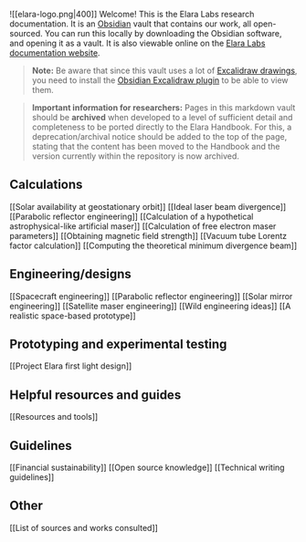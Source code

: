 ![[elara-logo.png|400]]
Welcome! This is the Elara Labs research documentation. It is an [Obsidian](https://obsidian.md) vault that contains our work, all open-sourced. You can run this locally by downloading the Obsidian software, and opening it as a vault. It is also viewable online on the [Elara Labs documentation website](https://publish.obsidian.md/elara-labs).

> **Note:** Be aware that since this vault uses a lot of [Excalidraw drawings](https://excalidraw.com/), you need to install the [Obsidian Excalidraw plugin](https://github.com/zsviczian/obsidian-excalidraw-plugin/) to be able to view them.

> **Important information for researchers:** Pages in this markdown vault should be **archived** when developed to a level of sufficient detail and completeness to be ported directly to the Elara Handbook. For this, a deprecation/archival notice should be added to the top of the page, stating that the content has been moved to the Handbook and the version currently within the repository is now archived.

## Calculations

[[Solar availability at geostationary orbit]]
[[Ideal laser beam divergence]]
[[Parabolic reflector engineering]]
[[Calculation of a hypothetical astrophysical-like artificial maser]]
[[Calculation of free electron maser parameters]]
[[Obtaining magnetic field strength]]
[[Vacuum tube Lorentz factor calculation]]
[[Computing the theoretical minimum divergence beam]]

## Engineering/designs

[[Spacecraft engineering]]
[[Parabolic reflector engineering]]
[[Solar mirror engineering]]
[[Satellite maser engineering]]
[[Wild engineering ideas]]
[[A realistic space-based prototype]]

## Prototyping and experimental testing

[[Project Elara first light design]]

## Helpful resources and guides

[[Resources and tools]]

## Guidelines

[[Financial sustainability]]
[[Open source knowledge]]
[[Technical writing guidelines]]

## Other

[[List of sources and works consulted]]

